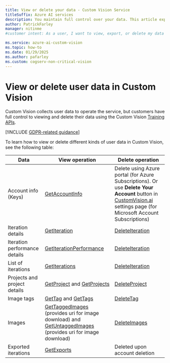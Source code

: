 ```yaml
---
title: View or delete your data - Custom Vision Service
titleSuffix: Azure AI services
description: You maintain full control over your data. This article explains how you can view, export or delete your data in the Custom Vision Service.
author: PatrickFarley
manager: nitinme
#customer intent: As a user, I want to view, export, or delete my data in the Custom Vision Service so that I can maintain control over my data.

ms.service: azure-ai-custom-vision
ms.topic: how-to
ms.date: 01/29/2025
ms.author: pafarley
ms.custom: cogserv-non-critical-vision
---
```


# View or delete user data in Custom Vision

Custom Vision collects user data to operate the service, but customers have full control to viewing and delete their data using the Custom Vision [Training APIs](/rest/api/customvision/train-project).

[!INCLUDE [GDPR-related guidance](~/reusable-content/ce-skilling/azure/includes/gdpr-intro-sentence.md)]

To learn how to view or delete different kinds of user data in Custom Vision, see the following table:

| Data | View operation | Delete operation |
| ---- | ---------------- | ---------------- |
| Account info (Keys) | [GetAccountInfo](/rest/api/aiservices/accountmanagement/accounts/get) | Delete using Azure portal (for Azure Subscriptions). Or use **Delete Your Account** button in [CustomVision.ai](https://customvision.ai) settings page (for Microsoft Account Subscriptions) | 
| Iteration details | [GetIteration](/rest/api/customvision/get-iteration) | [DeleteIteration](/rest/api/customvision/delete-iteration) |
| Iteration performance details | [GetIterationPerformance](/rest/api/customvision/get-iteration-performance) | [DeleteIteration](/rest/api/customvision/delete-iteration) | 
| List of iterations | [GetIterations](/rest/api/customvision/get-iterations) | [DeleteIteration](/rest/api/customvision/delete-iteration) |
| Projects and project details | [GetProject](/rest/api/customvision/get-project) and [GetProjects](/rest/api/customvision/get-projects) | [DeleteProject](/rest/api/customvision/delete-project) | 
| Image tags | [GetTag](/rest/api/customvision/get-tag) and [GetTags](/rest/api/customvision/get-tags) | [DeleteTag](/rest/api/customvision/delete-tag) | 
| Images | [GetTaggedImages](/rest/api/customvision/get-tagged-images) (provides uri for image download) and [GetUntaggedImages](/rest/api/customvision/get-untagged-images) (provides uri for image download) | [DeleteImages](/rest/api/customvision/delete-images) | 
| Exported iterations | [GetExports](/rest/api/customvision/get-exports) | Deleted upon account deletion |
